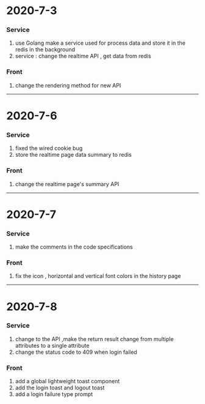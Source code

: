 # 2020-7-3

### Service
1. use Golang make a service used for process data and store it in the redis in the background
2. service : change the realtime API , get data from redis

### Front 
1. change the rendering method for new API

----------------------

# 2020-7-6

### Service
  1. fixed the wired cookie bug 
  2. store the realtime page data summary to redis 
   
### Front
  1. change the realtime page's summary API 

----------------------

# 2020-7-7

### Service
  1. make the comments in the code specifications

### Front
  1. fix the icon , horizontal and vertical font colors in the history page

----------------------

# 2020-7-8

### Service
  1. change to the API ,make the return result change from multiple attributes to a single attribute
  2. change the status code to 409 when login failed

### Front
  1. add a global lightweight toast component
  2. add the login toast and logout toast
  3. add a login failure type prompt